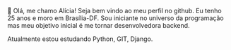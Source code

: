 
 👋 Olá, me chamo Alícia! Seja bem vindo ao meu perfil no github.
Eu tenho 25 anos e moro em Brasília-DF. Sou iniciante no universo da programação mas meu objetivo inicial é me tornar desenvolvedora backend.

Atualmente estou estudando Python, GIT, Django.


